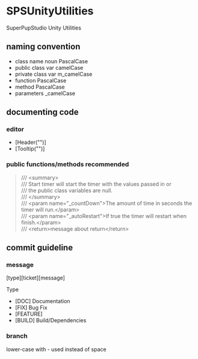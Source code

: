 # SPSUnityUtilities
SuperPupStudio Unity Utilities

## naming  convention

- class name noun PascalCase
- public class var camelCase
- private class var m_camelCase
- function PascalCase
- method PascalCase
- parameters _camelCase

## documenting code

### editor
- [Header("")]
- [Tooltip("")]

### public functions/methods recommended
> /// \<summary> </br>
> /// Start timer will start the timer with the values passed in or</br>
> /// the public class variables are null.</br>
> /// \</summary></br>
> /// \<param name="_countDown">The amount of time in seconds the timer will run.\</param></br>
> /// \<param name="_autoRestart">If true the timer will restart when finish.\</param></br>
> /// \<return>message about return\</return></br>

## commit guideline

### message
[type][ticket][message]

Type
- [DOC] Documentation
- [FIX] Bug Fix
- [FEATURE]
- [BUILD] Build/Dependencies

### branch
lower-case with - used instead of space
